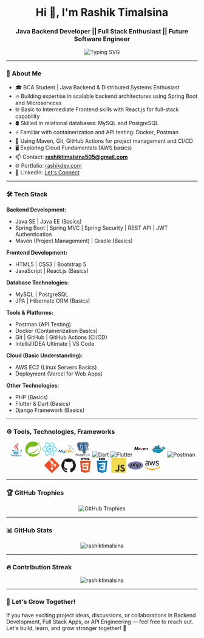   <h1 align="center">Hi 👋, I'm Rashik Timalsina</h1>
<h3 align="center">Java Backend Developer  ||  Full Stack Enthusiast  ||  Future Software Engineer</h3>

<p align="center">
  <img src="https://readme-typing-svg.herokuapp.com?font=Fira+Code&weight=500&size=24&pause=1000&color=00BFFF&center=true&vCenter=true&width=500&lines=Building+Robust+Backends;Mastering+Spring+and+Microservices;Exploring+Full+Stack+Development;Learning+Relentlessly" alt="Typing SVG" />
</p>

---

### 🚀 About Me
- 🎓 BCA Student | Java Backend & Distributed Systems Enthusiast
- 🔥 Building expertise in scalable backend architectures using Spring Boot and Microservices
- 🌐 Basic to Intermediate Frontend skills with React.js for full-stack capability
- 🛢️ Skilled in relational databases: MySQL and PostgreSQL
- ⚡ Familiar with containerization and API testing: Docker, Postman
- 🧩 Using Maven, Git, GitHub Actions for project management and CI/CD
- 🖥️ Exploring Cloud Fundamentals (AWS basics)
- 📫 Contact: **rashiktimalsina505@gmail.com**
- 🌐 Portfolio: [rashikdev.com](https://rashikdev.vercel.app/)
- 🔗 LinkedIn: [Let's Connect](https://www.linkedin.com/in/rashik-timalsina-2757482a5/)

---

### 🛠️ Tech Stack

**Backend Development:**
- Java SE | Java EE (Basics)
- Spring Boot | Spring MVC | Spring Security | REST API | JWT Authentication
- Maven (Project Management) | Gradle (Basics)

**Frontend Development:**
- HTML5 | CSS3 | Bootstrap 5
- JavaScript | React.js (Basics)

**Database Technologies:**
- MySQL | PostgreSQL
- JPA | Hibernate ORM (Basics)

**Tools & Platforms:**
- Postman (API Testing)
- Docker (Containerization Basics)
- Git | GitHub | GitHub Actions (CI/CD)
- IntelliJ IDEA Ultimate | VS Code

**Cloud (Basic Understanding):**
- AWS EC2 (Linux Servers Basics)
- Deployment (Vercel for Web Apps)

**Other Technologies:**
- PHP (Basics)
- Flutter & Dart (Basics)
- Django Framework (Basics)

---

### ⚙️ Tools, Technologies, Frameworks

<p align="center">
  <img src="https://raw.githubusercontent.com/devicons/devicon/master/icons/java/java-original.svg" alt="Java" width="40" height="40"/>
  <img src="https://raw.githubusercontent.com/devicons/devicon/master/icons/spring/spring-original.svg" alt="Spring Boot" width="40" height="40"/>
  <img src="https://raw.githubusercontent.com/devicons/devicon/master/icons/react/react-original.svg" alt="React.js" width="40" height="40"/>
  <img src="https://raw.githubusercontent.com/devicons/devicon/master/icons/mysql/mysql-original-wordmark.svg" alt="MySQL" width="40" height="40"/>
  <img src="https://raw.githubusercontent.com/devicons/devicon/master/icons/postgresql/postgresql-original-wordmark.svg" alt="PostgreSQL" width="40" height="40"/>
  <img src="https://www.vectorlogo.zone/logos/dartlang/dartlang-icon.svg" alt="Dart" width="40" height="40"/>
  <img src="https://www.vectorlogo.zone/logos/flutterio/flutterio-icon.svg" alt="Flutter" width="40" height="40"/>
  <img src="https://raw.githubusercontent.com/devicons/devicon/master/icons/maven/maven-original-wordmark.svg" alt="Maven" width="40" height="40"/>
  <img src="https://raw.githubusercontent.com/devicons/devicon/master/icons/docker/docker-original.svg" alt="Docker" width="40" height="40"/>
  <img src="https://www.vectorlogo.zone/logos/getpostman/getpostman-icon.svg" alt="Postman" width="40" height="40"/>
  <img src="https://raw.githubusercontent.com/devicons/devicon/master/icons/git/git-original.svg" alt="Git" width="40" height="40"/>
  <img src="https://raw.githubusercontent.com/devicons/devicon/master/icons/github/github-original.svg" alt="GitHub" width="40" height="40"/>
  <img src="https://raw.githubusercontent.com/devicons/devicon/master/icons/html5/html5-original-wordmark.svg" alt="HTML5" width="40" height="40"/>
  <img src="https://raw.githubusercontent.com/devicons/devicon/master/icons/css3/css3-original-wordmark.svg" alt="CSS3" width="40" height="40"/>
  <img src="https://raw.githubusercontent.com/devicons/devicon/master/icons/javascript/javascript-original.svg" alt="JavaScript" width="40" height="40"/>
  <img src="https://raw.githubusercontent.com/devicons/devicon/master/icons/php/php-original.svg" alt="PHP" width="40" height="40"/>
 <img src="https://raw.githubusercontent.com/devicons/devicon/master/icons/amazonwebservices/amazonwebservices-original-wordmark.svg" alt="AWS" width="40" height="40"/>
</p>

---

### 🏆 GitHub Trophies

<p align="center">
  <img src="https://github-profile-trophy.vercel.app/?username=rashiktimalsina&theme=onedark&row=2&column=4" alt="GitHub Trophies" />
</p>

---

### 📊 GitHub Stats

<p align="center">
  <img src="https://github-readme-stats.vercel.app/api?username=rashiktimalsina&show_icons=true&locale=en&theme=dark" alt="rashiktimalsina" />
</p>

---

### 🔥 Contribution Streak

<p align="center">
  <img src="https://github-readme-streak-stats.herokuapp.com/?user=rashiktimalsina&theme=dark" alt="rashiktimalsina" />
</p>

---

### 💬 Let's Grow Together!

If you have exciting project ideas, discussions, or collaborations in Backend Development, Full Stack Apps, or API Engineering — feel free to reach out.  
Let's build, learn, and grow stronger together! 🚀

